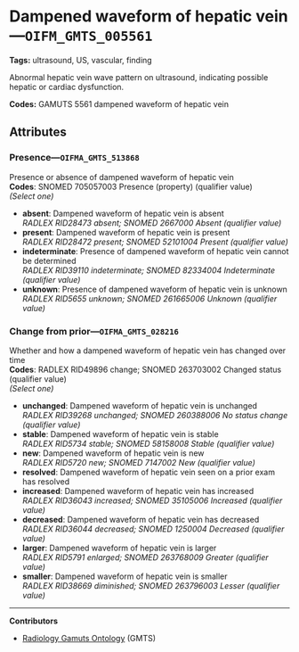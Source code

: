 # Dampened waveform of hepatic vein—`OIFM_GMTS_005561`

**Tags:** ultrasound, US, vascular, finding

Abnormal hepatic vein wave pattern on ultrasound, indicating possible hepatic or cardiac dysfunction.

**Codes:** GAMUTS 5561 dampened waveform of hepatic vein

## Attributes

### Presence—`OIFMA_GMTS_513868`

Presence or absence of dampened waveform of hepatic vein  
**Codes**: SNOMED 705057003 Presence (property) (qualifier value)  
*(Select one)*

- **absent**: Dampened waveform of hepatic vein is absent  
_RADLEX RID28473 absent; SNOMED 2667000 Absent (qualifier value)_
- **present**: Dampened waveform of hepatic vein is present  
_RADLEX RID28472 present; SNOMED 52101004 Present (qualifier value)_
- **indeterminate**: Presence of dampened waveform of hepatic vein cannot be determined  
_RADLEX RID39110 indeterminate; SNOMED 82334004 Indeterminate (qualifier value)_
- **unknown**: Presence of dampened waveform of hepatic vein is unknown  
_RADLEX RID5655 unknown; SNOMED 261665006 Unknown (qualifier value)_

### Change from prior—`OIFMA_GMTS_028216`

Whether and how a dampened waveform of hepatic vein has changed over time  
**Codes**: RADLEX RID49896 change; SNOMED 263703002 Changed status (qualifier value)  
*(Select one)*

- **unchanged**: Dampened waveform of hepatic vein is unchanged  
_RADLEX RID39268 unchanged; SNOMED 260388006 No status change (qualifier value)_
- **stable**: Dampened waveform of hepatic vein is stable  
_RADLEX RID5734 stable; SNOMED 58158008 Stable (qualifier value)_
- **new**: Dampened waveform of hepatic vein is new  
_RADLEX RID5720 new; SNOMED 7147002 New (qualifier value)_
- **resolved**: Dampened waveform of hepatic vein seen on a prior exam has resolved  
- **increased**: Dampened waveform of hepatic vein has increased  
_RADLEX RID36043 increased; SNOMED 35105006 Increased (qualifier value)_
- **decreased**: Dampened waveform of hepatic vein has decreased  
_RADLEX RID36044 decreased; SNOMED 1250004 Decreased (qualifier value)_
- **larger**: Dampened waveform of hepatic vein is larger  
_RADLEX RID5791 enlarged; SNOMED 263768009 Greater (qualifier value)_
- **smaller**: Dampened waveform of hepatic vein is smaller  
_RADLEX RID38669 diminished; SNOMED 263796003 Lesser (qualifier value)_

---

**Contributors**

- [Radiology Gamuts Ontology](https://gamuts.net/) (GMTS)